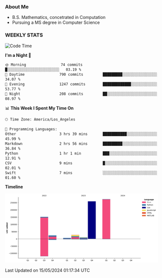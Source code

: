 ### About Me

- B.S. Mathematics, concetrated in Computation
- Pursuing a MS degree in Computer Science


### WEEKLY STATS
<!--START_SECTION:waka-->
![Code Time](http://img.shields.io/badge/Code%20Time-68%20hrs%203%20mins-blue)

**I'm a Night 🦉** 

```text
🌞 Morning                74 commits          █░░░░░░░░░░░░░░░░░░░░░░░░   03.19 % 
🌆 Daytime                790 commits         █████████░░░░░░░░░░░░░░░░   34.07 % 
🌃 Evening                1247 commits        █████████████░░░░░░░░░░░░   53.77 % 
🌙 Night                  208 commits         ██░░░░░░░░░░░░░░░░░░░░░░░   08.97 % 
```


📊 **This Week I Spent My Time On** 

```text
🕑︎ Time Zone: America/Los_Angeles

💬 Programming Languages: 
Other                    3 hrs 39 mins       ███████████░░░░░░░░░░░░░░   45.99 % 
Markdown                 2 hrs 56 mins       █████████░░░░░░░░░░░░░░░░   36.84 % 
Python                   1 hr 1 min          ███░░░░░░░░░░░░░░░░░░░░░░   12.91 % 
CSV                      9 mins              █░░░░░░░░░░░░░░░░░░░░░░░░   02.01 % 
Swift                    7 mins              ░░░░░░░░░░░░░░░░░░░░░░░░░   01.60 % 
```

**Timeline**

![Lines of Code chart](https://raw.githubusercontent.com/nickocruzm/nickocruzm/main/assets/bar_graph.png)


 Last Updated on 15/05/2024 01:17:34 UTC
<!--END_SECTION:waka-->
